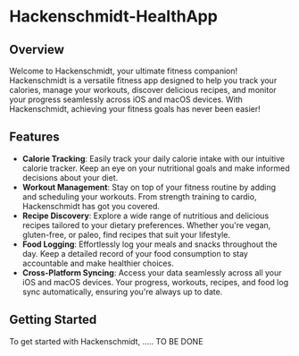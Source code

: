 # Hackenschmidt-HealthApp
## Overview
Welcome to Hackenschmidt, your ultimate fitness companion! Hackenschmidt is a versatile fitness app designed to help you track your calories, manage your workouts, discover delicious recipes, and monitor your progress seamlessly across iOS and macOS devices. With Hackenschmidt, achieving your fitness goals has never been easier!
## Features
- **Calorie Tracking**: Easily track your daily calorie intake with our intuitive calorie tracker. Keep an eye on your nutritional goals and make informed decisions about your diet.
- **Workout Management**: Stay on top of your fitness routine by adding and scheduling your workouts. From strength training to cardio, Hackenschmidt has got you covered.
- **Recipe Discovery**: Explore a wide range of nutritious and delicious recipes tailored to your dietary preferences. Whether you're vegan, gluten-free, or paleo, find recipes that suit your lifestyle.
- **Food Logging**: Effortlessly log your meals and snacks throughout the day. Keep a detailed record of your food consumption to stay accountable and make healthier choices.
- **Cross-Platform Syncing**: Access your data seamlessly across all your iOS and macOS devices. Your progress, workouts, recipes, and food log sync automatically, ensuring you're always up to date.
## Getting Started
To get started with Hackenschmidt, ….. TO BE DONE